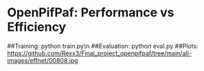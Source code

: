 # OpenPifPaf: Performance vs Efficiency
##Training: python train.py\n
##Evaluation: python eval.py
##Plots:
https://github.com/Rexx3/Final_project_openpifpaf/tree/main/all-images/effnet/00808.jpg
